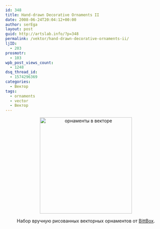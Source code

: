 ```yaml
---
id: 348
title: Hand-drawn Decorative Ornaments II
date: 2008-06-24T20:04:12+00:00
author: serEga
layout: post
guid: http://artslab.info/?p=348
permalink: /vektor/hand-drawn-decorative-ornaments-ii/
ljID:
  - 203
prosmotr:
  - 103
wpb_post_views_count:
  - 1248
dsq_thread_id:
  - 1574296369
categories:
  - Вектор
tags:
  - ornaments
  - vector
  - Вектор
---
```

<p style="text-align: center;">
  <a rel="lightbox" href="http://artslab.info/wp-content/uploads/free_vector_ornaments_6.gif"><img class="alignnone size-medium wp-image-349" title="free_vector_ornaments_6" src="http://artslab.info/wp-content/uploads/free_vector_ornaments_6-288x300.gif" alt="орнаменты в векторе" width="288" height="300" srcset="http://googledrive.com/host/0B9lHVSSSdxdxd0hjdUdmRzY3Tjg/free_vector_ornaments_6-288x300.gif 288w, http://googledrive.com/host/0B9lHVSSSdxdxd0hjdUdmRzY3Tjg/free_vector_ornaments_6.gif 465w" sizes="(max-width: 288px) 100vw, 288px" /></a>
</p>

<p style="text-align: center;">
  Набор вручную рисованных векторных орнаментов от <a href="http://www.bittbox.com/freebies/free-vectors-hand-drawn-decorative-ornaments-ii/" target="_blank">BittBox</a>.
</p>